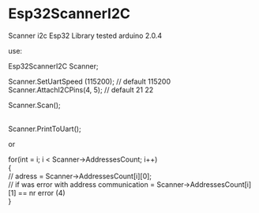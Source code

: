 # Esp32ScannerI2C

Scanner i2c Esp32 Library
tested arduino 2.0.4

use:

  Esp32ScannerI2C Scanner;

  Scanner.SetUartSpeed (115200); // default 115200                  
  Scanner.AttachI2CPins(4, 5); // default 21 22

  Scanner.Scan();
  
  <br>
  Scanner.PrintToUart();
  
  or
  
  for(int = i; i < Scanner->AddressesCount; i++)  <br>
    {  <br>
      // adress = Scanner->AddressesCount[i][0];  <br>
      // if was error with address communication = Scanner->AddressesCount[i][1] == nr error (4) <br>
    }  <br>
